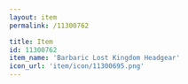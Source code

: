 ```yaml
---
layout: item
permalink: /11300762

title: Item
id: 11300762
item_name: 'Barbaric Lost Kingdom Headgear'
icon_url: 'item/icon/11300695.png'
---
```

